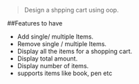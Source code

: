 >Design a shpping cart using oop.

##Features to have
- Add single/ multiple Items.
- Remove single / multiple Items.
- Display all the items for a shopping cart.
- Display total amount.
- Display number of items.
- supports items like book, pen etc
